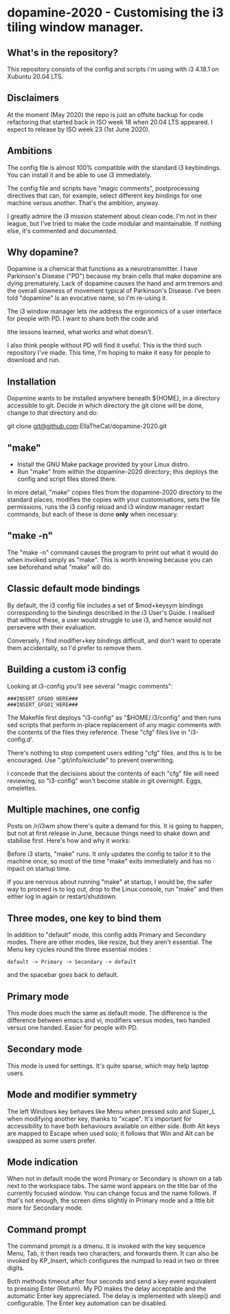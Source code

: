 # dopamine-2020 - Customising the i3 tiling window manager.

## What's in the repository?

This repository consists of the config and scripts i'm using with i3
 4.18.1 on Xubuntu 20.04 LTS.

## Disclaimers
At the moment (May 2020) the repo is just an offsite backup for code
  refactoring that started back in ISO week 18 when 20.04 LTS appeared.
  I expect to release by  ISO week 23 (1st June 2020).

## Ambitions

The config file is almost 100% compatible with the standard i3
keybindings. You can install it and be able to use i3 immediately.

The config file and scripts have "magic comments", postprocessing
directives that can, for example, select different key bindings for
one machine versus another. That's the ambition, anyway.

I greatly admire the i3 mission statement about clean code.
I'm not in their league, but I've tried to make the code modular and maintainable.
If nothing else, it's commented and documented.

## Why dopamine?

Dopamine is a chemical that functions as a neurotransmitter. I have
Parkinson's Disease ("PD") because my brain cells that make dopamine
are dying prematurely.  Lack of dopamine causes the hand and arm
tremors and the overall slowness of movement typical of Parkinson's Disease.
I've been told "dopamine" is an evocative name, so I'm re-using it.

The i3 window manager lets me address the ergonomics of a user
interface for people with PD.  I want to share both the code and

lthe lessons learned, what works and what doesn't.

I also think people without PD will find it useful.
This is the third such repository I've made.
This time, I'm hoping to make it easy for people to download and run.

## Installation
Dopamine wants to be installed anywhere beneath ${HOME}, in a
directory accessible to git.  Decide in which directory the git clone
will be done, change to that directory and  do:

git clone git@github.com:EllaTheCat/dopamine-2020.git

## "make"
- Install the GNU Make package provided by your Linux distro.
- Run "make" from within the dopamine-2020 directory;
this deploys the config and script files stored there.

In more detail, "make"
copies files from  the dopamine-2020  directory to the standard places,
modifies the copies with your customisations,
sets the file permissions,
runs the i3 config reload and
i3 window manager restart commands,
but each of these is done **only** when necessary.

## "make -n"
The "make -n" command causes the program to print out what it would do
when invoked simply as "make".  This is worth knowing because you can
see beforehand what "make" will do.

## Classic default mode bindings
By default, the i3 config file includes a set of $mod+keysym bindings
corresponding to the bindings described in the i3 User's Guide.  I
realised that without these, a user would struggle to use i3, and
hence would not persevere with their evaluation.

Conversely, I find modifier+key bindings difficult, and don't want to
operate them accidentally, so I'd prefer to remove them.

## Building a custom i3 config

Looking at i3-config you'll see several "magic comments":

    ###INSERT_GFG00_HERE###
    ###INSERT_GFG01_HERE###

The Makefile first deploys "i3-config"  as "$HOME/.i3/config" and
then runs sed scripts that perform in-place replacement of any
magic comments with the contents of the files they reference.
These "cfg" files live in "i3-config.d'.

There's nothing to stop competent users editing "cfg" files, and this
is to be encouraged. Use ".git/info/exclude" to prevent overwriting.

I concede that the decisions about the contents of each "cfg" file
will need reviewing, so "i3-config" won't become stable in git
overnight. Eggs, omelettes.

## Multiple machines, one config
Posts on /r/i3wm show there's quite a demand for this. It is going to
happen, but not at first release in June, because things need to shake
down and stabilise first. Here's how and why it works:

Before i3 starts, "make" runs. It only updates the config to tailor it
to the machine once, so most of the time "make" exits immediately and
has no inpact on startup time.

If you are nervous about running "make" at startup, I would be, the
safer way to proceed is to log out, drop to the Linux console, run
"make" and then either log in again or restart/shutdown.

## Three modes, one key to bind them

In addition to "default" mode, this config adds Primary and Secondary
modes. There are other modes, like resize, but they aren't essential.
The Menu key cycles round the three essential modes :

    default -> Primary -> Secondary -> default

and the spacebar goes back to default.

## Primary mode
This mode does much the same as default mode.  The difference is the
difference between emacs and vi, modifiers versus modes, two handed
versus one handed. Easier for people with PD.

## Secondary mode
This mode is used for settings. It's quite sparse, which may help
laptop users.

## Mode and modifier symmetry
The left Windows key behaves like Menu when pressed solo and Super_L
when modifying another key, thanks to "xcape".  It's important for
accessibility to have both behaviours avaiiable on either side.  Both
Alt keys are mapped to Escape when used solo; it follows that Win and
Alt can be swapped as some users prefer.

## Mode indication
When not in default mode  the word  Primary or Secondary is shown on a
tab next to the workspace tabs. The same word  appears on the title bar
of the currently focused window.  You can change focus and the name
follows.  If that's not enough, the screen dims slightly in Primary
mode and a lttle bit more for Secondary mode.

## Command prompt
The command prompt is a dmenu. It is invoked with the key sequence
Menu, Tab, it then reads two characters, and forwards them. It can also
be invoked by KP_Insert, which configures the numpad to read in two
 or three digits.

Both methods timeout after four seconds and send a key event
equivalent to pressing Enter (Return). My PD makes the delay
acceptable and the automatic Enter key appreciated.
The delay is  implemented wth sleep() and configurable.
The Enter key automation can be disabled.
